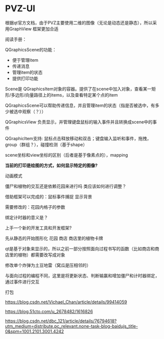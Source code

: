 # PVZ-UI

根据qt官方文档，由于PVZ主要使用二维的图像（无论是动态还是静态），所以采用GraphView 框架更加合适



阅读手册：

QGraphicsScene的功能：

+ 便于管理item
+ 传递消息
+ 管理item的状态
+ 提供打印功能

Scene是 QGraphicsItem对象的容器。提供了在scene中加入对象，查看某一矩形/多边形/向量路径上的items，以及查看特定某个点的item

QGraphicsScene可以帮助传递信息，并且管理item的状态（指是否被选中，有多少被选中观察（？））

QGraphicsView 负责显示，并管理键盘鼠标的输入事件并且转换成scene中的事件

QGraphicItem支持: 鼠标点击释放移动和双击；键盘输入监听和事件，拖拽，group（群组？），碰撞检测（基于shape）

scene坐标和view坐标的区别（后者是基于像素点的），mapping



**当前的打印是绘图的方式，如何显示特定的图像?**

动画模式



僵尸和植物的交互还是依赖花园来进行吗 类应该如何进行调整？

借助框架可以完成的：鼠标事件捕捉  显示背景 

需要修改的：花园内格子的参数



绑定计时器的意义是？



上手一个新的开发工具和开发框架?



先从静态的开始图形化 花园 商店 商店里的植物卡牌



qt是基于对象来显示的，所以之前一部分按照面向过程书写的函数（比如商店和商店里的植物）都需要改写成对象



修改单个炸弹为土豆地雷（窝瓜是压相邻的）



与面向过程的编程不同，这里是将更新状态、判断输赢和增加僵尸和计时器绑定，通过事件进行交互



打包

https://blog.csdn.net/Vichael_Chan/article/details/99414059

https://blog.51cto.com/u_2678482/1616826

https://blog.csdn.net/dbc_121/article/details/76794618?utm_medium=distribute.pc_relevant.none-task-blog-baidujs_title-0&spm=1001.2101.3001.4242